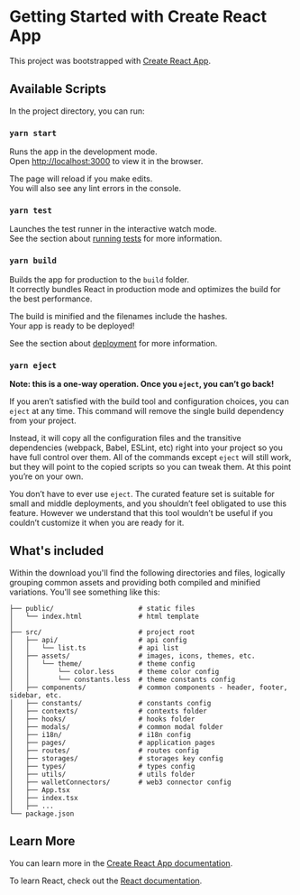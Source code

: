 # Getting Started with Create React App

This project was bootstrapped with [Create React App](https://github.com/facebook/create-react-app).

## Available Scripts

In the project directory, you can run:

### `yarn start`

Runs the app in the development mode.\
Open [http://localhost:3000](http://localhost:3000) to view it in the browser.

The page will reload if you make edits.\
You will also see any lint errors in the console.

### `yarn test`

Launches the test runner in the interactive watch mode.\
See the section about [running tests](https://facebook.github.io/create-react-app/docs/running-tests) for more information.

### `yarn build`

Builds the app for production to the `build` folder.\
It correctly bundles React in production mode and optimizes the build for the best performance.

The build is minified and the filenames include the hashes.\
Your app is ready to be deployed!

See the section about [deployment](https://facebook.github.io/create-react-app/docs/deployment) for more information.

### `yarn eject`

**Note: this is a one-way operation. Once you `eject`, you can’t go back!**

If you aren’t satisfied with the build tool and configuration choices, you can `eject` at any time. This command will remove the single build dependency from your project.

Instead, it will copy all the configuration files and the transitive dependencies (webpack, Babel, ESLint, etc) right into your project so you have full control over them. All of the commands except `eject` will still work, but they will point to the copied scripts so you can tweak them. At this point you’re on your own.

You don’t have to ever use `eject`. The curated feature set is suitable for small and middle deployments, and you shouldn’t feel obligated to use this feature. However we understand that this tool wouldn’t be useful if you couldn’t customize it when you are ready for it.

## What's included

Within the download you'll find the following directories and files, logically grouping common assets and providing both compiled and minified variations. You'll see something like this:

```
├── public/                     # static files
│   └── index.html              # html template
│
├── src/                        # project root
│   ├── api/                    # api config
│   │   └── list.ts             # api list
│   ├── assets/                 # images, icons, themes, etc.
│   │   └── theme/              # theme config
│   │       └── color.less      # theme color config
│   │       └── constants.less  # theme constants config
│   ├── components/             # common components - header, footer, sidebar, etc.
│   ├── constants/              # constants config
│   ├── contexts/               # contexts folder
│   ├── hooks/                  # hooks folder
│   ├── modals/                 # common modal folder
│   ├── i18n/                   # i18n config
│   ├── pages/                  # application pages
│   ├── routes/                 # routes config
│   ├── storages/               # storages key config
│   ├── types/                  # types config
│   ├── utils/                  # utils folder
│   ├── walletConnectors/       # web3 connector config
│   ├── App.tsx
│   ├── index.tsx
│   ├── ...
└── package.json
```

## Learn More

You can learn more in the [Create React App documentation](https://facebook.github.io/create-react-app/docs/getting-started).

To learn React, check out the [React documentation](https://reactjs.org/).